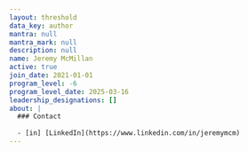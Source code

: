 ```yaml
---
layout: threshold
data_key: author
mantra: null
mantra_mark: null
description: null
name: Jeremy McMillan
active: true
join_date: 2021-01-01
program_level: -6
program_level_date: 2025-03-16
leadership_designations: []
about: |
  ### Contact
  
  - [in] [LinkedIn](https://www.linkedin.com/in/jeremymcm)
---
```

